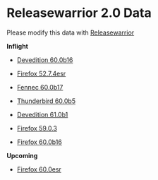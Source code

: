 

Releasewarrior 2.0 Data
=======================

Please modify this data with [Releasewarrior](https://github.com/mozilla-releng/releasewarrior-2.0)

**Inflight**

* [Devedition 60.0b16](/inflight/devedition/devedition-devedition-60.0b16.md)

* [Firefox 52.7.4esr](/inflight/firefox/firefox-esr-52.7.4esr.md)

* [Fennec 60.0b17](/inflight/fennec/fennec-beta-60.0b17.md)

* [Thunderbird 60.0b5](/inflight/thunderbird/thunderbird-beta-60.0b5.md)

* [Devedition 61.0b1](/inflight/devedition/devedition-devedition-61.0b1.md)

* [Firefox 59.0.3](/inflight/firefox/firefox-release-59.0.3.md)

* [Firefox 60.0b16](/inflight/firefox/firefox-beta-60.0b16.md)

**Upcoming**

* [Firefox 60.0esr](/upcoming/firefox/firefox-esr-60.0esr.md)

